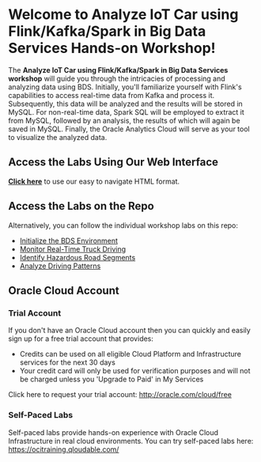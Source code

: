 # Welcome to Analyze IoT Car using Flink/Kafka/Spark in Big Data Services Hands-on Workshop!

The **Analyze IoT Car using Flink/Kafka/Spark in Big Data Services workshop** will guide you through the intricacies of processing and analyzing data using BDS. Initially, you'll familiarize yourself with Flink's capabilities to access real-time data from Kafka and process it. Subsequently, this data will be analyzed and the results will be stored in MySQL. For non-real-time data, Spark SQL will be employed to extract it from MySQL, followed by an analysis, the results of which will again be saved in MySQL. Finally, the Oracle Analytics Cloud will serve as your tool to visualize the analyzed data.

## Access the Labs Using Our Web Interface

**[Click here](https://oracle-livelabs.github.io/analytics-ai/big-data/bds/bds-quickstart-workshop)** to use our easy to navigate HTML format.

## Access the Labs on the Repo

Alternatively, you can follow the individual workshop labs on this repo:

- [Initialize the BDS Environment](../Analyze-IoT-Car/Lab1-Initialize-the-BDS-Environment/Lab1-Initialize-the-BDS-Environment.md)
- [Monitor Real-Time Truck Driving](../Analyze-IoT-Car/Lab2-Monitor-Real-Time-Truck-Driving/Lab2-Monitor-Real-Time-Truck-Driving.md)
- [Identify Hazardous Road Segments](../Analyze-IoT-Car/Lab3-Identify-Hazardous-Road-Segments/Lab3-Identify-Hazardous-Road-Segments.md)
- [Analyze Driving Patterns](../Analyze-IoT-Car/Lab4-Analyze-Driving-Patterns/Lab4-Analyze-Driving-Patterns.md)


<!-- Keep this content -->

## Oracle Cloud Account

### Trial Account

If you don't have an Oracle Cloud account then you can quickly and easily sign up for a free trial account that provides:

- Credits can be used on all eligible Cloud Platform and Infrastructure services for the next 30 days
- Your credit card will only be used for verification purposes and will not be charged unless you 'Upgrade to Paid' in My Services

Click here to request your trial account: http://oracle.com/cloud/free

### Self-Paced Labs

Self-paced labs provide hands-on experience with Oracle Cloud Infrastructure in real cloud environments. You can try self-paced labs here: https://ocitraining.qloudable.com/
